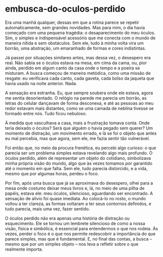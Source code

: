 # embusca-do-oculos-perdido
Era uma manhã qualquer, dessas em que a rotina parece se repetir automaticamente, sem grandes novidades. Mas para mim, o dia havia começado com uma pequena tragédia: o desaparecimento do meu óculos. Sim, o simples e indispensável acessório que me conecta com o mundo de maneira nítida e sem obstáculos. Sem ele, tudo à minha volta vira um borrão, uma abstração, um emaranhado de formas e cores indistintas.

Já passei por situações similares antes, mas dessa vez, o desespero era real. Não sabia se o óculos estava na mesa, em cima da cama, ou, pior ainda, perdido em algum canto da casa onde o tempo e a poeira se misturam. A busca começou de maneira metódica, como uma missão de resgate: eu verificava cada canto, cada gaveta, cada bolso da jaqueta que havia usado na noite anterior. Nada.

A sensação era estranha. Eu, que sempre soubera onde ele estava, agora me sentia desorientado. O relógio na parede me parecia um borrão, as letras do celular dançavam de forma desconexa, e até as pessoas ao meu redor estavam mais distantes, como se uma camada de neblina tivesse se formado entre nós. Tudo ficou nebuloso.

À medida que vasculhava a casa, mais a frustração tomava conta. Onde teria deixado o óculos? Será que alguém o havia pegado sem querer? Um momento de distração, um movimento errado, e lá se foi o objeto que antes eu mal percebia, mas que agora, sem ele, me fazia sentir tão vulnerável.

Foi então que, no meio da procura frenética, eu percebi algo curioso: o que parecia ser um problema simples estava revelando algo mais profundo. O óculos perdido, além de representar um objeto do cotidiano, simbolizava minha própria visão do mundo, algo que às vezes tomamos por garantido até o momento em que falta. Sem ele, tudo parecia distorcido, e a vida, mesmo que por algumas horas, perdeu o foco.

Por fim, após uma busca que já se aproximava do desespero, olhei para a mesa onde costumo deixar meus livros e, lá, no meio de uma pilha de papéis, estava ele: meu óculos, silencioso, aguardando ser encontrado. A sensação de alívio foi quase imediata. Ao colocá-lo no rosto, o mundo voltou a ter clareza, as formas voltaram a ter seus contornos definidos, e tudo parecia, mais uma vez, fazer sentido.

O óculos perdido não era apenas uma história de distração ou esquecimento. Ele se tornou um lembrete silencioso de como a nossa visão, física e simbólica, é essencial para entendermos o que nos rodeia. Às vezes, perder o foco é o que nos permite redescobrir a importância do que parece simples, mas que é fundamental. E, no final das contas, a busca – mesmo que por um simples objeto – nos leva a refletir sobre o que realmente importa.